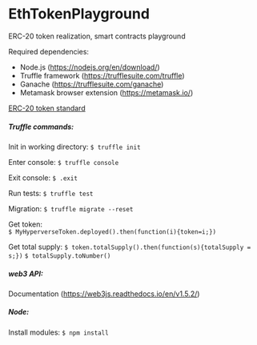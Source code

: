 # EthTokenPlayground
ERC-20 token realization, smart contracts playground

Required dependencies:

- Node.js (https://nodejs.org/en/download/)
- Truffle framework (https://trufflesuite.com/truffle)
- Ganache (https://trufflesuite.com/ganache)
- Metamask browser extension (https://metamask.io/)

[ERC-20 token standard](https://github.com/ethereum/EIPs/blob/master/EIPS/eip-20.md)

##### Truffle commands:

Init in working directory:
`$ truffle init`

Enter console:
`$ truffle console`

Exit console:
`$ .exit`

Run tests:
`$ truffle test`

Migration: 
`$ truffle migrate --reset`

Get token:  
`$ MyHyperverseToken.deployed().then(function(i){token=i;})`

Get total supply:
`$ token.totalSupply().then(function(s){totalSupply = s;})`
`$ totalSupply.toNumber()`

##### web3 API:
Documentation (https://web3js.readthedocs.io/en/v1.5.2/)

##### Node:
Install modules:
`$ npm install`
